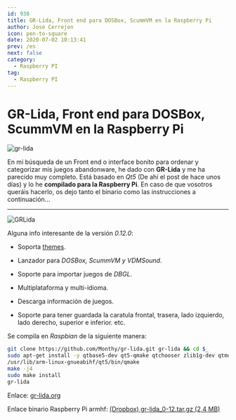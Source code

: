 ```yaml
---
id: 938
title: GR-Lida, Front end para DOSBox, ScummVM en la Raspberry Pi
author: Jose Cerrejon
icon: pen-to-square
date: 2020-07-02 10:13:41
prev: /es
next: false
category:
  - Raspberry PI
tag:
  - Raspberry PI
---
```


# GR-Lida, Front end para DOSBox, ScummVM en la Raspberry Pi

![gr-lida](/images/2020/06/gr-lida.png)

En mi búsqueda de un Front end o interface bonito para ordenar y categorizar mis juegos abandonware, he dado con **GR-Lida** y me ha parecido muy completo. Está basado en *Qt5* (De ahí el post de hace unos días) y lo he **compilado para la Raspberry Pi**. En caso de que vosotros queráis hacerlo, os dejo tanto el binario como las instrucciones a continuación...

- - -
![GRLida](/images/2020/06/gr-lida-01.png "GRLida")

Alguna info interesante de la versión *0.12.0*:

* Soporta [themes](http://www.gr-lida.org/styles/).

* Lanzador para *DOSBox, ScummVM y VDMSound*.

* Soporte para importar juegos de *DBGL*.

* Multiplataforma y multi-idioma.

* Descarga información de juegos.

* Soporte para tener guardada la caratula frontal, trasera, lado izquierdo, lado derecho, superior e inferior. etc.

Se compila en *Raspbian* de la siguiente manera:

```bash
git clone https://github.com/Monthy/gr-lida.git gr-lida && cd $_
sudo apt-get install -y qtbase5-dev qt5-qmake qtchooser zlib1g-dev qtmultimedia5-dev libqt5multimediawidgets5 libqt5multimedia5-plugins libqt5multimedia5 qtscript5-dev
/usr/lib/arm-linux-gnueabihf/qt5/bin/qmake
make -j4
sudo make install
gr-lida
```

Enlace: [gr-lida.org](http://www.gr-lida.org/)

Enlace binario Raspberry Pi armhf: [(Dropbox) gr-lida_0-12.tar.gz (2,4 MB)](https://www.dropbox.com/s/i9oa9fjr7byavng/gr-lida_0-12.tar.gz?dl=0)